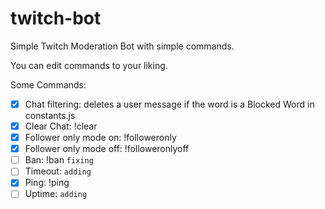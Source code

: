 # twitch-bot
Simple Twitch Moderation Bot with simple commands. 

You can edit commands to your liking.

Some Commands:
- [x] Chat filtering: deletes a user message if the word is a Blocked Word in constants.js
- [x] Clear Chat: !clear 
- [x] Follower only mode on: !followeronly 
- [x] Follower only mode off: !followeronlyoff 
- [ ] Ban: !ban ```fixing```
- [ ] Timeout: ```adding``` 
- [x] Ping: !ping 
- [ ] Uptime: ```adding```
